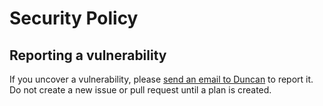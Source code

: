 # Security Policy

## Reporting a vulnerability

If you uncover a vulnerability, please [send an email to
Duncan](mailto:duncan@botdevs.ai) to report it. Do not create a new issue or
pull request until a plan is created.
